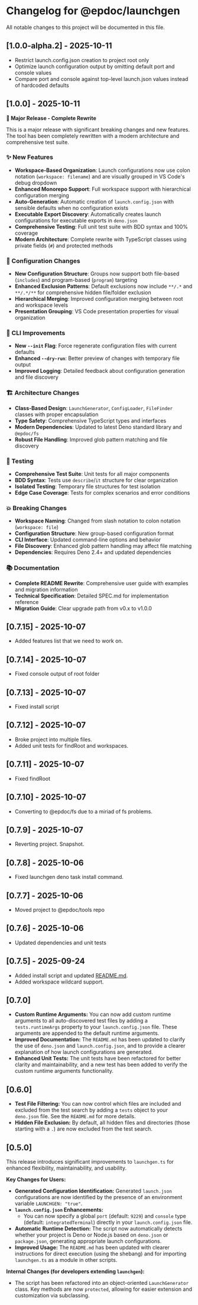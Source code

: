 # Changelog for @epdoc/launchgen

All notable changes to this project will be documented in this file.

## [1.0.0-alpha.2] - 2025-10-11

- Restrict launch.config.json creation to project root only
- Optimize launch configuration output by omitting default port and console values
- Compare port and console against top-level launch.json values instead of hardcoded defaults

## [1.0.0] - 2025-10-11

**🎉 Major Release - Complete Rewrite**

This is a major release with significant breaking changes and new features. The tool has been completely rewritten with
a modern architecture and comprehensive test suite.

### ✨ New Features

- **Workspace-Based Organization**: Launch configurations now use colon notation (`workspace: filename`) and are
  visually grouped in VS Code's debug dropdown
- **Enhanced Monorepo Support**: Full workspace support with hierarchical configuration merging
- **Auto-Generation**: Automatic creation of `launch.config.json` with sensible defaults when no configuration exists
- **Executable Export Discovery**: Automatically creates launch configurations for executable exports in `deno.json`
- **Comprehensive Testing**: Full unit test suite with BDD syntax and 100% coverage
- **Modern Architecture**: Complete rewrite with TypeScript classes using private fields (`#`) and protected methods

### 🔧 Configuration Changes

- **New Configuration Structure**: Groups now support both file-based (`includes`) and program-based (`program`)
  targeting
- **Enhanced Exclusion Patterns**: Default exclusions now include `**/.*` and `**/.*/**` for comprehensive hidden
  file/folder exclusion
- **Hierarchical Merging**: Improved configuration merging between root and workspace levels
- **Presentation Grouping**: VS Code presentation properties for visual organization

### 🚀 CLI Improvements

- **New `--init` Flag**: Force regenerate configuration files with current defaults
- **Enhanced `--dry-run`**: Better preview of changes with temporary file output
- **Improved Logging**: Detailed feedback about configuration generation and file discovery

### 🏗️ Architecture Changes

- **Class-Based Design**: `LaunchGenerator`, `ConfigLoader`, `FileFinder` classes with proper encapsulation
- **Type Safety**: Comprehensive TypeScript types and interfaces
- **Modern Dependencies**: Updated to latest Deno standard library and `@epdoc/fs`
- **Robust File Handling**: Improved glob pattern matching and file discovery

### 🧪 Testing

- **Comprehensive Test Suite**: Unit tests for all major components
- **BDD Syntax**: Tests use `describe`/`it` structure for clear organization
- **Isolated Testing**: Temporary file structures for test isolation
- **Edge Case Coverage**: Tests for complex scenarios and error conditions

### 💥 Breaking Changes

- **Workspace Naming**: Changed from slash notation to colon notation (`workspace: file`)
- **Configuration Structure**: New group-based configuration format
- **CLI Interface**: Updated command-line options and behavior
- **File Discovery**: Enhanced glob pattern handling may affect file matching
- **Dependencies**: Requires Deno 2.4+ and updated dependencies

### 📚 Documentation

- **Complete README Rewrite**: Comprehensive user guide with examples and migration information
- **Technical Specification**: Detailed SPEC.md for implementation reference
- **Migration Guide**: Clear upgrade path from v0.x to v1.0.0

## [0.7.15] - 2025-10-07

- Added features list that we need to work on.

## [0.7.14] - 2025-10-07

- Fixed console output of root folder

## [0.7.13] - 2025-10-07

- Fixed install script

## [0.7.12] - 2025-10-07

- Broke project into multiple files.
- Added unit tests for findRoot and workspaces.

## [0.7.11] - 2025-10-07

- Fixed findRoot

## [0.7.10] - 2025-10-07

- Converting to @epdoc/fs due to a miriad of fs problems.

## [0.7.9] - 2025-10-07

- Reverting project. Snapshot.

## [0.7.8] - 2025-10-06

- Fixed launchgen deno task install command.

## [0.7.7] - 2025-10-06

- Moved project to @epdoc/tools repo

## [0.7.6] - 2025-10-06

- Updated dependencies and unit tests

## [0.7.5] - 2025-09-24

- Added install script and updated [README.md](./README.md).
- Added workspace wildcard support.

## [0.7.0]

- **Custom Runtime Arguments:** You can now add custom runtime arguments to all auto-discovered test files by adding a
  `tests.runtimeArgs` property to your `launch.config.json` file. These arguments are appended to the default runtime
  arguments.
- **Improved Documentation:** The `README.md` has been updated to clarify the use of `deno.json` and
  `launch.config.json`, and to provide a clearer explanation of how launch configurations are generated.
- **Enhanced Unit Tests:** The unit tests have been refactored for better clarity and maintainability, and a new test
  has been added to verify the custom runtime arguments functionality.

## [0.6.0]

- **Test File Filtering:** You can now control which files are included and excluded from the test search by adding a
  `tests` object to your `deno.json` file. See the `README.md` for more details.
- **Hidden File Exclusion:** By default, all hidden files and directories (those starting with a `.`) are now excluded
  from the test search.

## [0.5.0]

This release introduces significant improvements to `launchgen.ts` for enhanced flexibility, maintainability, and
usability.

**Key Changes for Users:**

- **Generated Configuration Identification:** Generated `launch.json` configurations are now identified by the presence
  of an environment variable `LAUNCHGEN: "true"`.
- **`launch.config.json` Enhancements:**
  - You can now specify a global `port` (default: `9229`) and `console` type (default: `integratedTerminal`) directly in
    your `launch.config.json` file.
- **Automatic Runtime Detection:** The script now automatically detects whether your project is Deno or Node.js based on
  `deno.json` or `package.json`, generating appropriate launch configurations.
- **Improved Usage:** The `README.md` has been updated with clearer instructions for direct execution (using the
  shebang) and for importing `launchgen.ts` as a module in other scripts.

**Internal Changes (for developers extending `launchgen`):**

- The script has been refactored into an object-oriented `LaunchGenerator` class. Key methods are now `protected`,
  allowing for easier extension and customization via subclassing.
